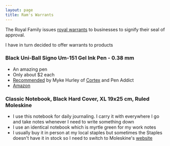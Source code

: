 ```yaml
---
layout: page
title: Ram's Warrants
---
```


The Royal Family issues [royal warrants](https://www.royalwarrant.org/) to businesses to signify their seal of approval.


I have in turn decided to offer warrants to products

### Black Uni-Ball Signo Um-151 Gel Ink Pen - 0.38 mm
 - An amazing pen
 - Only about $2 each
 - [Recommended](https://web.archive.org/web/20180914115943/https://www.penaddict.com/top-5-pens/) by Myke Hurley of [Cortex](https://www.relay.fm/cortex) and Pen Addict
 - [Amazon](https://www.amazon.ca/gp/product/B0055QGYTA/ref=ppx_yo_dt_b_search_asin_title?ie=UTF8&psc=1)

### Classic Notebook, Black Hard Cover, XL 19x25 cm, Ruled Moleskine
- I use this notebook for daily journaling. I carry it with everywhere I go and take notes whenever I need to write something down
- I use an identical notebook which is myrtle green for my work notes
- I usually buy it in person at my local staples but sometimes the Staples doesn't have it in stock so I need to switch to Moleskine's [website](https://www.moleskine.com/en-ca/shop/notebooks/the-legendary-notebook/classic-notebook-black-9788883701122.html)

